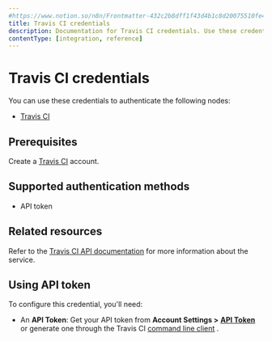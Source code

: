 ```yaml
---
#https://www.notion.so/n8n/Frontmatter-432c2b8dff1f43d4b1c8d20075510fe4
title: Travis CI credentials
description: Documentation for Travis CI credentials. Use these credentials to authenticate Travis CI in n8n, a workflow automation platform.
contentType: [integration, reference]
---
```


# Travis CI credentials

You can use these credentials to authenticate the following nodes:

- [Travis CI](/integrations/builtin/app-nodes/n8n-nodes-base.travisci.md)

## Prerequisites

Create a [Travis CI](https://travis-ci.com/) account.

## Supported authentication methods

- API token

## Related resources

Refer to the [Travis CI API documentation](https://docs.travis-ci.com/user/developer/) for more information about the service.

## Using API token

To configure this credential, you'll need:

- An **API Token**: Get your API token from **Account Settings >** [**API Token**](https://packagecloud.io/api_token) or generate one through the Travis CI [command line client](https://github.com/travis-ci/travis.rb#installation) .

